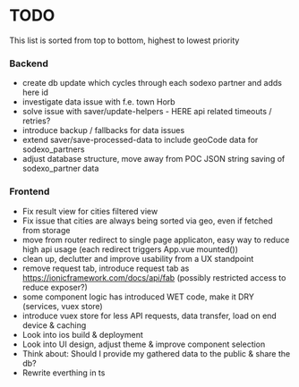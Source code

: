 # TODO

This list is sorted from top to bottom, highest to lowest priority

### Backend
* create db update which cycles through each sodexo partner and adds here id
* investigate data issue with f.e. town Horb
* solve issue with saver/update-helpers - HERE api related timeouts / retries? 
* introduce backup / fallbacks for data issues
* extend saver/save-processed-data to include geoCode data for sodexo_partners
* adjust database structure, move away from POC JSON string saving of sodexo_partner data

### Frontend
* Fix result view for cities filtered view
* Fix issue that cities are always being sorted via geo, even if fetched from storage
* move from router redirect to single page applicaton, easy way to reduce high api usage (each redirect triggers App.vue mounted())
* clean up, declutter and improve usability from a UX standpoint
* remove request tab, introduce request tab as https://ionicframework.com/docs/api/fab (possibly restricted access to reduce exposer?)
* some component logic has introduced WET code, make it DRY (services, vuex store)
* introduce vuex store for less API requests, data transfer, load on end device & caching
* Look into ios build & deployment
* Look into UI design, adjust theme & improve component selection
* Think about: Should I provide my gathered data to the public & share the db?
* Rewrite everthing in ts